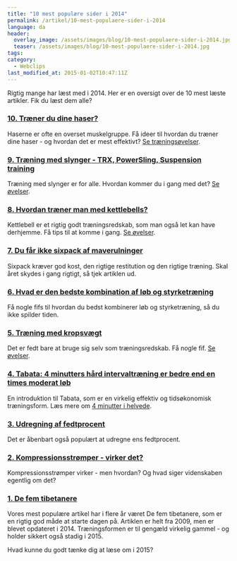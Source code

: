 ```yaml
---
title: "10 mest populære sider i 2014"
permalink: /artikel/10-mest-populaere-sider-i-2014
language: da
header:
  overlay_image: /assets/images/blog/10-mest-populaere-sider-i-2014.jpg
  teaser: /assets/images/blog/10-mest-populaere-sider-i-2014.jpg
tags:
category:
  - Webclips
last_modified_at: 2015-01-02T10:47:11Z
---
```


Rigtig mange har læst med i 2014. Her er en oversigt over de 10 mest læste artikler. Fik du læst dem alle?

### [10. Træner du dine haser?](/artikel/traener-du-dine-haser)

Haserne er ofte en overset muskelgruppe. Få ideer til hvordan du træner dine haser - og hvordan det er mest effektivt? [Se træningsøvelser](/exercise-search?f[0]=taxonomy_vocabulary_5%3A383).

### [9. Træning med slynger - TRX, PowerSling, Suspension training](/artikel/træning-med-slynger-trx-powersling-suspension-training)

Træning med slynger er for alle. Hvordan kommer du i gang med det? [Se øvelser](/exercise-search?f[0]=taxonomy_vocabulary_3%3A361).

### [8. Hvordan træner man med kettlebells?](/artikel/hvordan-traener-man-med-kettlebells)

Kettlebell er et rigtig godt træningsredskab, som man også let kan have derhjemme. Få tips til at komme i gang. [Se øvelser](/exercise-search?f[0]=taxonomy_vocabulary_3%3A116).

### [7. Du får ikke sixpack af maverulninger](/artikel/du-faar-ikke-sixpack-af-maverulninger)

Sixpack kræver god kost, den rigtige restitution og den rigtige træning. Skal året skydes i gang rigtigt, så tjek artiklen ud.

### [6. Hvad er den bedste kombination af løb og styrketræning](/artikel/bedste-kombination-af-loeb-og-styrketraening)

Få nogle fifs til hvordan du bedst kombinerer løb og styrketræning, så du ikke spilder tiden.

### [5. Træning med kropsvægt](/artikel/traening-med-kropsvaegt)

Det er fedt bare at bruge sig selv som træningsredskab. Få nogle fif. [Se øvelser](/exercise-search?f[0]=taxonomy_vocabulary_3%3A137).

### [4. Tabata: 4 minutters hård intervaltræning er bedre end en times moderat løb](/artikel/4-minutters-haard-intervaltraening-bedre-end-en-times-moderat-loeb)

En introduktion til Tabata, som er en virkelig effektiv og tidsøkonomisk træningsform. Læs mere om [4 minutter i helvede](/artikel/4-minutter-i-helvede).

### [3. Udregning af fedtprocent](/artikel/udregning-af-fedtprocent)

Det er åbenbart også populært at udregne ens fedtprocent.

### [2. Kompressionsstrømper - virker det?](/artikel/kompressionsstroemper-en-god-ide)

Kompressionsstrømper virker - men hvordan? Og hvad siger videnskaben egentlig om det?

### [1. De fem tibetanere](/artikel/de-fem-tibetanere)

Vores mest populære artikel har i flere år været De fem tibetanere, som er en rigtig god måde at starte dagen på. Artiklen er helt fra 2009, men er blevet opdateret i 2014. Træningsformen er til gengæld virkelig gammel - og holder sikkert også stadig i 2015.

Hvad kunne du godt tænke dig at læse om i 2015?
